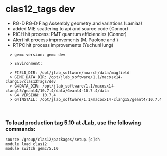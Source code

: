 # clas12_tags dev

- RG-D RG-D Flag Assembly geometry and variations (Lamiaa) 
- added MIE scattering to api and source code (Connor)
- RICH hit process: PMT quantum efficiencies (Connor)
- Alert hit process improvements (M. Paolone and )
- RTPC hit process improvements (YuchunHung)

```  
  > gemc version: gemc dev

  > Environment:

  > FIELD_DIR: /opt/jlab_software/noarch/data/magfield
  > GEMC_DATA_DIR: /opt/jlab_software/1.1/macosx14-clang15/clas12Tags/dev
  > G4DATA_DIR: /opt/jlab_software/1.1/macosx14-clang15/geant4/10.7.4/data/Geant4-10.7.4/data
  > G4_VERSION: 10.7.4
  > G4INSTALL: /opt/jlab_software/1.1/macosx14-clang15/geant4/10.7.4

```

<br>

### To load production tag 5.10 at JLab, use the following commands:

```
source /group/clas12/packages/setup.[c]sh
module load clas12
module switch gemc/5.10
```



<br>
   
